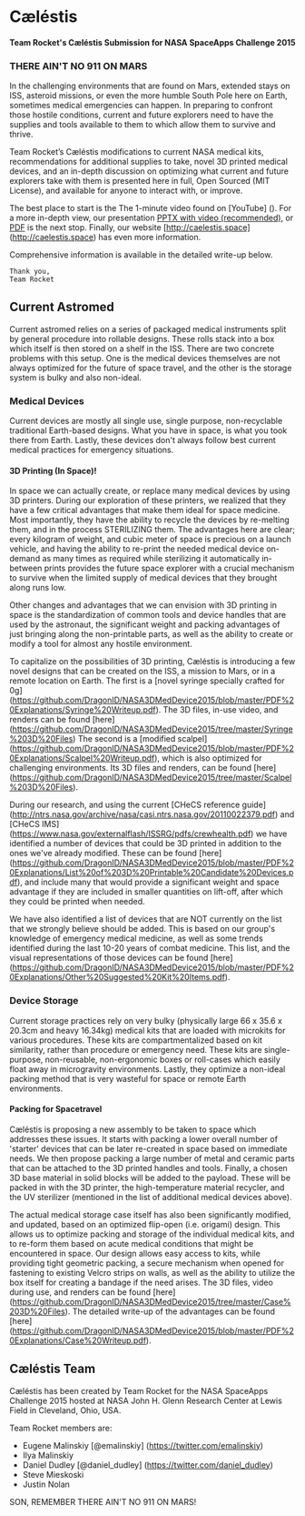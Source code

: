 # Cæléstis
#### Team Rocket's Cæléstis Submission for NASA SpaceApps Challenge 2015

### THERE AIN'T NO 911 ON MARS

In the challenging environments that are found on Mars, extended stays on ISS, asteroid missions, or even the more humble South Pole here on Earth, sometimes medical emergencies can happen. In preparing to confront those hostile conditions, current and future explorers need to have the supplies and tools available to them to which allow them to survive and thrive.

Team Rocket’s Cæléstis modifications to current NASA medical kits, recommendations for additional supplies to take, novel 3D printed medical devices, and an in-depth discussion on optimizing what current and future explorers take with them is presented here in full, Open Sourced (MIT License), and available for anyone to interact with, or improve.

The best place to start is the The 1-minute video found on [YouTube] (). For a more in-depth view, our presentation [PPTX with video (recommended)](https://github.com/DragonID/NASA3DMedDevice2015/blob/master/C%C3%A6l%C3%A9stis%20Presentation.pptx), or [PDF](https://github.com/DragonID/NASA3DMedDevice2015/blob/master/C%C3%A6l%C3%A9stis%20Presentation.pdf) is the next stop. Finally, our website [http://caelestis.space] (http://caelestis.space) has even more information.

Comprehensive information is available in the detailed write-up below.

    Thank you, 
    Team Rocket

## Current Astromed

Current astromed relies on a series of packaged medical instruments split by general procedure into rollable designs. These rolls stack into a box which itself is then stored on a shelf in the ISS. There are two concrete problems with this setup. One is the medical devices themselves are not always optimized for the future of space travel, and the other is the storage system is bulky and also non-ideal.

### Medical Devices

Current devices are mostly all single use, single purpose, non-recyclable traditional Earth-based designs. What you have in space, is what you took there from Earth. Lastly, these devices don't always follow best current medical practices for emergency situations.

#### 3D Printing (In Space)!

In space we can actually create, or replace many medical devices by using 3D printers. During our exploration of these printers, we realized that they have a few critical advantages that make them ideal for space medicine. Most importantly, they have the ability to recycle the devices by re-melting them, and in the process STERILIZING them. The advantages here are clear; every kilogram of weight, and cubic meter of space is precious on a launch vehicle, and having the ability to re-print the needed medical device on-demand as many times as required while sterilizing it automatically in-between prints provides the future space explorer with a crucial mechanism to survive when the limited supply of medical devices that they brought along runs low.

Other changes and advantages that we can envision with 3D printing in space is the standardization of common tools and device handles that are used by the astronaut, the significant weight and packing advantages of just bringing along the non-printable parts, as well as the ability to create or modify a tool for almost any hostile environment.

To capitalize on the possibilities of 3D printing, Cæléstis is introducing a few novel designs that can be created on the ISS, a mission to Mars, or in a remote location on Earth. The first is a [novel syringe specially crafted for 0g] (https://github.com/DragonID/NASA3DMedDevice2015/blob/master/PDF%20Explanations/Syringe%20Writeup.pdf). The 3D files, in-use video, and renders can be found [here] (https://github.com/DragonID/NASA3DMedDevice2015/tree/master/Syringe%203D%20Files) The second is a [modified scalpel] (https://github.com/DragonID/NASA3DMedDevice2015/blob/master/PDF%20Explanations/Scalpel%20Writeup.pdf), which is also optimized for challenging environments. Its 3D files and renders, can be found [here] (https://github.com/DragonID/NASA3DMedDevice2015/tree/master/Scalpel%203D%20Files).

During our research, and using the current [CHeCS reference guide] (http://ntrs.nasa.gov/archive/nasa/casi.ntrs.nasa.gov/20110022379.pdf) and [CHeCS IMS] (https://www.nasa.gov/externalflash/ISSRG/pdfs/crewhealth.pdf) we have identified a number of devices that could be 3D printed in addition to the ones we've already modified. These can be found [here] (https://github.com/DragonID/NASA3DMedDevice2015/blob/master/PDF%20Explanations/List%20of%203D%20Printable%20Candidate%20Devices.pdf), and include many that would provide a significant weight and space advantage if they are included in smaller quantities on lift-off, after which they could be printed when needed.

We have also identified a list of devices that are NOT currently on the list that we strongly believe should be added. This is based on our group's knowledge of emergency medical medicine, as well as some trends identified during the last 10-20 years of combat medicine. This list, and the visual representations of those devices can be found [here] (https://github.com/DragonID/NASA3DMedDevice2015/blob/master/PDF%20Explanations/Other%20Suggested%20Kit%20Items.pdf).

### Device Storage

Current storage practices rely on very bulky (physically large 66 x 35.6 x 20.3cm and heavy 16.34kg) medical kits that are loaded with microkits for various procedures. These kits are compartmentalized based on kit similarity, rather than procedure or emergency need. These kits are single-purpose, non-reusable, non-ergonomic boxes or roll-cases which easily float away in microgravity environments. Lastly, they optimize a non-ideal packing method that is very wasteful for space or remote Earth environments.

#### Packing for Spacetravel

Cæléstis is proposing a new assembly to be taken to space which addresses these issues. It starts with packing a lower overall number of 'starter' devices that can be later re-created in space based on immediate needs. We then propose packing a large number of metal and ceramic parts that can be attached to the 3D printed handles and tools. Finally, a chosen 3D base material in solid blocks will be added to the payload. These will be packed in with the 3D printer, the high-temperature material recycler, and the UV sterilizer (mentioned in the list of additional medical devices above).

The actual medical storage case itself has also been significantly modified, and updated, based on an optimized flip-open (i.e. origami) design. This allows us to optimize packing and storage of the individual medical kits, and to re-form them based on acute medical conditions that might be encountered in space. Our design allows easy access to kits, while providing tight geometric packing, a secure mechanism when opened for fastening to existing Velcro strips on walls, as well as the ability to utilize the box itself for creating a bandage if the need arises. The 3D files, video during use, and renders can be found [here] (https://github.com/DragonID/NASA3DMedDevice2015/tree/master/Case%203D%20Files). The detailed write-up of the advantages can be found [here] (https://github.com/DragonID/NASA3DMedDevice2015/blob/master/PDF%20Explanations/Case%20Writeup.pdf).

## Cæléstis Team

Cæléstis has been created by Team Rocket for the NASA SpaceApps Challenge 2015 hosted at NASA John H. Glenn Research Center at Lewis Field in Cleveland, Ohio, USA. 

Team Rocket members are:
- Eugene Malinskiy [@emalinskiy] (https://twitter.com/emalinskiy)
- Ilya Malinskiy
- Daniel Dudley [@daniel_dudley] (https://twitter.com/daniel_dudley)
- Steve Mieskoski
- Justin Nolan

SON, REMEMBER THERE AIN'T NO 911 ON MARS!
